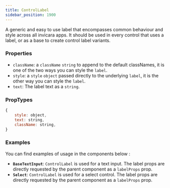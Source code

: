 ```yaml
---
title: ControlLabel
sidebar_position: 1900
---
```

A generic and easy to use label that encompasses common behaviour and style across all invicara apps. It should be used in every control that uses a label, or as a base to create control label variants.

### Properties

- `className`: a `className` `string` to append to the default classNames, it is one of the two ways you can style the `label`.
- `style`: a `style` `object` passed directly to the underlying `label`, it is the other way you can style the `label`.
- `text`: The label text as a `string`.


### PropTypes
```jsx
{
    style: object,
    text: string,
    className: string,
}
```

### Examples
You can find examples of usage in the components below :
- **`BaseTextInput`**: `ControlLabel` is used for a text input. The label props are directly requested by the parent component as a `labelProps` prop.
- **`Select`**: `ControlLabel` is used for a select control. The label props are directly requested by the parent component as a `labelProps` prop.
